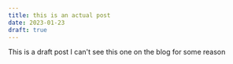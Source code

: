 ```yaml
---
title: this is an actual post
date: 2023-01-23
draft: true
---
```

This is a draft post
I can't see this one on the blog for some reason